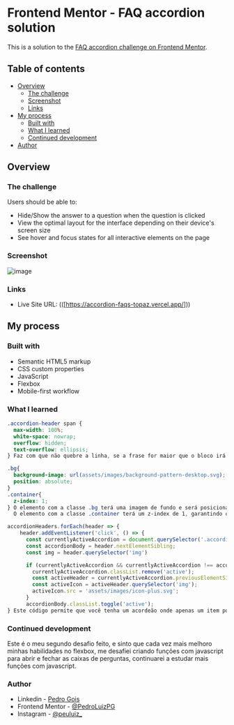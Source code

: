 # Frontend Mentor - FAQ accordion solution

This is a solution to the [FAQ accordion challenge on Frontend Mentor](https://www.frontendmentor.io/challenges/faq-accordion-wyfFdeBwBz).

## Table of contents

- [Overview](#overview)
  - [The challenge](#the-challenge)
  - [Screenshot](#screenshot)
  - [Links](#links)
- [My process](#my-process)
  - [Built with](#built-with)
  - [What I learned](#what-i-learned)
  - [Continued development](#continued-development)
- [Author](#author)

## Overview

### The challenge

Users should be able to:

- Hide/Show the answer to a question when the question is clicked
- View the optimal layout for the interface depending on their device's screen size
- See hover and focus states for all interactive elements on the page

### Screenshot

![image](https://github.com/user-attachments/assets/3742c54e-ad56-4db9-8c83-0706602efe8f)

### Links
- Live Site URL: (([https://accordion-faqs-topaz.vercel.app/]))

## My process

### Built with

- Semantic HTML5 markup
- CSS custom properties
- JavaScript
- Flexbox
- Mobile-first workflow

### What I learned

```Css
.accordion-header span {
  max-width: 100%;
  white-space: nowrap;
  overflow: hidden;
  text-overflow: ellipsis;
} Faz com que não quebre a linha, se a frase for maior que o bloco irá fazer que apareça "..." 
```
```css
.bg{
  background-image: url(assets/images/background-pattern-desktop.svg);
  position: absolute;
}
.container{
  z-index: 1;
} O elemento com a classe .bg terá uma imagem de fundo e será posicionado de forma absoluta, removido do fluxo normal do documento.
  O elemento com a classe .container terá um z-index de 1, garantindo que ele apareça acima do elemento .bg.
```
```js
accordionHeaders.forEach(header => {
    header.addEventListener('click', () => {
      const currentlyActiveAccordion = document.querySelector('.accordion-body.active' );
      const accordionBody = header.nextElementSibling;
      const img = header.querySelector('img')

      if (currentlyActiveAccordion && currentlyActiveAccordion !== accordionBody) {
        currentlyActiveAccordion.classList.remove('active');
        const activeHeader = currentlyActiveAccordion.previousElementSibling;
        const activeIcon = activeHeader.querySelector('img');
        activeIcon.src = 'assets/images/icon-plus.svg';
      }
      accordionBody.classList.toggle('active');
} Este código permite que você tenha um acordeão onde apenas um item pode estar aberto por vez. Quando um cabeçalho é clicado, ele verifica se há um acordeão atualmente aberto (diferente do clicado) e, se houver, ele o fecha. Em seguida, alterna o estado do acordeão correspondente ao cabeçalho clicado, abrindo-o se estava fechado e fechando-o se estava aberto. Além disso, altera o ícone no cabeçalho de acordo com o estado do acordeão.
```

### Continued development

Este é o meu segundo desafio feito, e sinto que cada vez mais melhoro minhas habilidades no flexbox, me desafiei criando funções com javascript para abrir e fechar as caixas de perguntas, continuarei a estudar mais funções com javascript.

### Author

- Linkedin - [Pedro Gois]((https://www.linkedin.com/in/pedro-gois-922071235/))
- Frontend Mentor - [@PedroLuizPG]((https://www.frontendmentor.io/profile/PedroLuizPG))
- Instagram - [@peuluiz_]((https://www.instagram.com/peuluiz_/))

